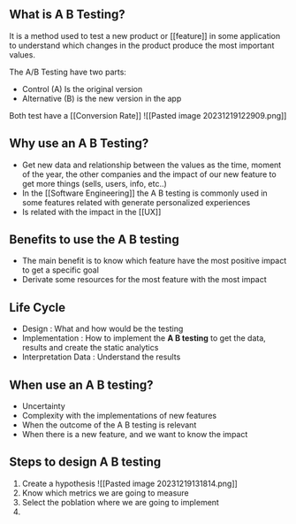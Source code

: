 
## What is A B Testing?

It is a method used to test a new product or [[feature]] in some application to understand which changes in the product produce the most important values.

The A/B Testing have two parts:
* Control (A) Is the original version
* Alternative (B) is the new version in the app

Both test have a [[Conversion Rate]]
![[Pasted image 20231219122909.png]]

## Why use an A B Testing?

* Get new data and relationship between the values as the time, moment of the year, the other companies and the impact of our new feature to get more things (sells, users, info, etc..)
* In the [[Software Engineering]] the A B testing is commonly used in some features related with generate personalized experiences
* Is related with the impact in the [[UX]]

## Benefits to use the A B testing

* The main benefit is to know which feature have the most positive impact to get a specific goal
* Derivate some resources for the most feature with the most impact


## Life Cycle

* Design : What and how would be the testing
* Implementation : How to implement the **A B testing** to get the data, results and create the static analytics
* Interpretation Data : Understand the results

## When use an A B testing?

* Uncertainty
* Complexity with the implementations of new features
* When the outcome of the A B testing is relevant
* When there is a new feature, and we want to know the impact

## Steps to design A B testing

1. Create a hypothesis
	![[Pasted image 20231219131814.png]]
2. Know which metrics we are going to measure
3. Select the poblation where we are going to implement
4.
